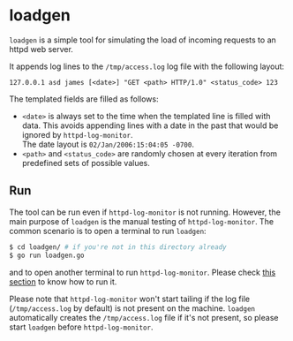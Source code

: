 # loadgen
`loadgen` is a simple tool for simulating the load of incoming requests to an httpd web server.

It appends log lines to the `/tmp/access.log` log file with the following layout:
```
127.0.0.1 asd james [<date>] "GET <path> HTTP/1.0" <status_code> 123
```

The templated fields are filled as follows:
* `<date>` is always set to the time when the templated line is filled with data. This avoids appending
lines with a date in the past that would be ignored by `httpd-log-monitor`.<br>
The date layout is `02/Jan/2006:15:04:05 -0700`.
* `<path>` and `<status_code>` are randomly chosen at every iteration from predefined sets of
possible values.

## Run
The tool can be run even if `httpd-log-monitor` is not running. However, the main purpose of
`loadgen` is the manual testing of `httpd-log-monitor`. The common scenario is to open a terminal
to run `loadgen`:

```bash
$ cd loadgen/ # if you're not in this directory already
$ go run loadgen.go
```

and to open another terminal to run `httpd-log-monitor`. Please check [this section](../README.md#Run)
to know how to run it.

Please note that `httpd-log-monitor` won't start tailing if the log file (`/tmp/access.log` by default)
is not present on the machine. `loadgen` automatically creates the `/tmp/access.log` file if it's
not present, so please start `loadgen` before `httpd-log-monitor`.
